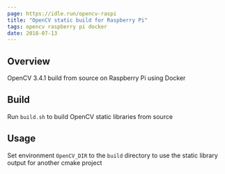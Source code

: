 ```yaml
---
page: https://idle.run/opencv-raspi
title: "OpenCV static build for Raspberry Pi"
tags: opencv raspberry pi docker
date: 2018-07-13
---
```


## Overview

OpenCV 3.4.1 build from source on Raspberry Pi using Docker

## Build

Run `build.sh` to build OpenCV static libraries from source

## Usage

Set environment `OpenCV_DIR` to the `build` directory to use the static library output for another cmake project

